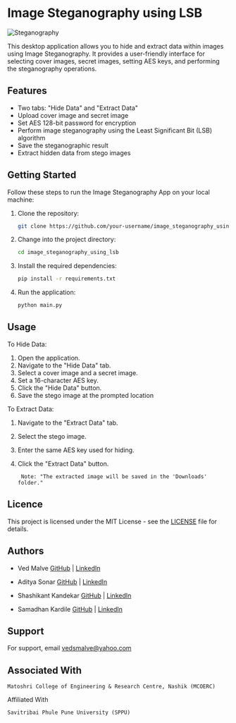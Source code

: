 # Image Steganography using LSB

![Steganography](images/steganography.jpg)

This desktop application allows you to hide and extract data within images using Image Steganography. It provides a user-friendly interface for selecting cover images, secret images, setting AES keys, and performing the steganography operations.

## Features

- Two tabs: "Hide Data" and "Extract Data"
- Upload cover image and secret image
- Set AES 128-bit password for encryption
- Perform image steganography using the Least Significant Bit (LSB) algorithm
- Save the steganographic result
- Extract hidden data from stego images

## Getting Started

Follow these steps to run the Image Steganography App on your local machine:

1. Clone the repository:

   ```bash
   git clone https://github.com/your-username/image_steganography_using_lsb.git

2. Change into the project directory:

    ```bash
    cd image_steganography_using_lsb

3. Install the required dependencies:

    ```bash
    pip install -r requirements.txt

4. Run the application:

    ```bash
    python main.py


## Usage
To Hide Data:
    
1. Open the application.
2. Navigate to the "Hide Data" tab.
3. Select a cover image and a secret image.
4. Set a 16-character AES key.
5. Click the "Hide Data" button.
6. Save the stego image at the prompted location

    
To Extract Data:

1. Navigate to the "Extract Data" tab.
2. Select the stego image.
3. Enter the same AES key used for hiding.
4. Click the "Extract Data" button.

        Note: "The extracted image will be saved in the 'Downloads' folder."

## Licence

This project is licensed under the MIT License - see the [LICENSE](https://choosealicense.com/licenses/mit/) file for details.

## Authors

- Ved Malve [GitHub](https://www.github.com/vedsmalve) | [LinkedIn](https://www.linkedin.com/in/vedsmalve/)

- Aditya Sonar [GitHub](https://www.github.com/AdityaaSonar24) | [LinkedIn](https://www.linkedin.com/in/aditya-sonar-03afd/)

- Shashikant Kandekar [GitHub](https://www.github.com/Shashikantkandekar) | [LinkedIn](https://www.linkedin.com/in/shashikantkandekar/)

- Samadhan Kardile [GitHub](https://www.github.com/samadhankardile17) | [LinkedIn](https://www.linkedin.com/in/samadhan-kardile-5bb28526b?utm_source=share&utm_campaign=share_via&utm_content=profile&utm_medium=android_app)




## Support

For support, email vedsmalve@yahoo.com

## Associated With

    Matoshri College of Engineering & Research Centre, Nashik (MCOERC)

Affiliated With

    Savitribai Phule Pune University (SPPU)   